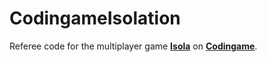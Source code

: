 # CodingameIsolation
Referee code for the multiplayer game __[Isola](https://www.codingame.com/contribute/view/24601b511702e38a736608ef369e652c0b1d7)__ on __[Codingame](https://www.codingame.com/multiplayer)__.  
